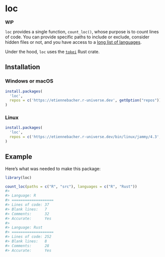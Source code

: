 
<!-- README.md is generated from README.Rmd. Please edit that file -->

# loc

<!-- badges: start -->
<!-- badges: end -->

**WIP**

`loc` provides a single function, `count_loc()`, whose purpose is to
count lines of code. You can provide specific paths to include or
exclude, consider hidden files or not, and you have access to a [long
list of
languages](https://github.com/XAMPPRocky/tokei?tab=readme-ov-file#supported-languages).

Under the hood, `loc` uses the
[`tokei`](https://github.com/XAMPPRocky/tokei) Rust crate.

## Installation

### Windows or macOS

``` r
install.packages(
  'loc', 
  repos = c('https://etiennebacher.r-universe.dev', getOption("repos"))
)
```

### Linux

``` r
install.packages(
  'loc', 
  repos = c('https://etiennebacher.r-universe.dev/bin/linux/jammy/4.3', getOption("repos"))
)
```

## Example

Here’s what was needed to make this package:

``` r
library(loc)

count_loc(paths = c("R", "src"), languages = c("R", "Rust"))
#> 
#> Language: R 
#> ===================
#> Lines of code: 37 
#> Blank lines:   7 
#> Comments:      32 
#> Accurate:      Yes
#> 
#> Language: Rust 
#> ===================
#> Lines of code: 252 
#> Blank lines:   8 
#> Comments:      28 
#> Accurate:      Yes
```
